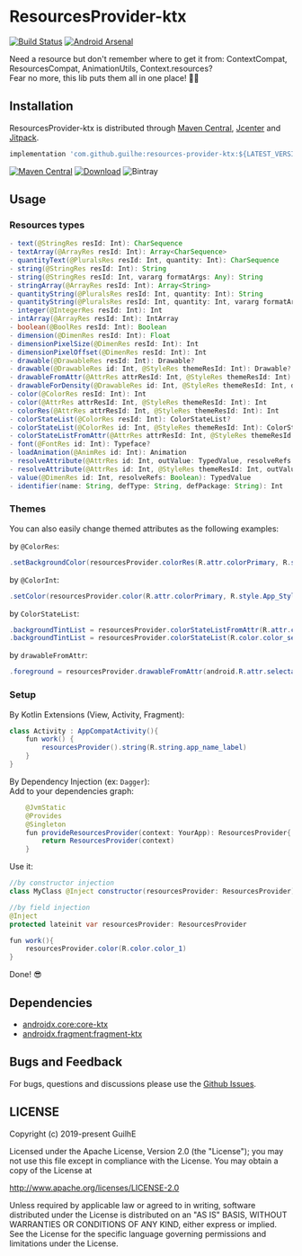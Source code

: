 # ResourcesProvider-ktx
[![Build Status](https://travis-ci.org/GuilhE/ResourcesProvider-ktx.svg?branch=master)](https://travis-ci.org/GuilhE/ResourcesProvider-ktx) [![Android Arsenal](https://img.shields.io/badge/Android%20Arsenal-ResourcesProvider--ktx-brightgreen.svg?style=flat)](https://android-arsenal.com/details/1/7921)

Need a resource but don't remember where to get it from: ContextCompat, ResourcesCompat, AnimationUtils, Context.resources?  
Fear no more, this lib puts them all in one place! 🤩🥳

## Installation

ResourcesProvider-ktx is distributed through [Maven Central](https://search.maven.org/artifact/com.github.guilhe/resources-provider-ktx), [Jcenter](https://bintray.com/gdelgado/android/ResourcesProvider-ktx) and [Jitpack](https://jitpack.io/#GuilhE/ResourcesProvider-ktx).

```groovy
implementation 'com.github.guilhe:resources-provider-ktx:${LATEST_VERSION}'
```
[![Maven Central](https://img.shields.io/maven-central/v/com.github.guilhe/resources-provider-ktx.svg)](https://search.maven.org/search?q=g:com.github.guilhe%20AND%20resources-provider-ktx) [![Download](https://api.bintray.com/packages/gdelgado/android/ResourcesProvider-ktx/images/download.svg)](https://bintray.com/gdelgado/android/ResourcesProvider-ktx/_latestVersion) ![Bintray](https://img.shields.io/bintray/dt/gdelgado/android/ResourcesProvider-ktx)

## Usage

### Resources types

```java
- text(@StringRes resId: Int): CharSequence
- textArray(@ArrayRes resId: Int): Array<CharSequence>
- quantityText(@PluralsRes resId: Int, quantity: Int): CharSequence
- string(@StringRes resId: Int): String
- string(@StringRes resId: Int, vararg formatArgs: Any): String
- stringArray(@ArrayRes resId: Int): Array<String>
- quantityString(@PluralsRes resId: Int, quantity: Int): String
- quantityString(@PluralsRes resId: Int, quantity: Int, vararg formatArgs: Any): String
- integer(@IntegerRes resId: Int): Int
- intArray(@ArrayRes resId: Int): IntArray
- boolean(@BoolRes resId: Int): Boolean
- dimension(@DimenRes resId: Int): Float
- dimensionPixelSize(@DimenRes resId: Int): Int
- dimensionPixelOffset(@DimenRes resId: Int): Int
- drawable(@DrawableRes resId: Int): Drawable?
- drawable(@DrawableRes id: Int, @StyleRes themeResId: Int): Drawable?
- drawableFromAttr(@AttrRes attrResId: Int, @StyleRes themeResId: Int): Drawable?
- drawableForDensity(@DrawableRes id: Int, @StyleRes themeResId: Int, density: Int): Drawable?
- color(@ColorRes resId: Int): Int
- color(@AttrRes attrResId: Int, @StyleRes themeResId: Int): Int
- colorRes(@AttrRes attrResId: Int, @StyleRes themeResId: Int): Int
- colorStateList(@ColorRes resId: Int): ColorStateList?
- colorStateList(@ColorRes id: Int, @StyleRes themeResId: Int): ColorStateList?
- colorStateListFromAttr(@AttrRes attrResId: Int, @StyleRes themeResId: Int): ColorStateList
- font(@FontRes id: Int): Typeface?
- loadAnimation(@AnimRes id: Int): Animation
- resolveAttribute(@AttrRes id: Int, outValue: TypedValue, resolveRefs: Boolean): Boolean
- resolveAttribute(@AttrRes id: Int, @StyleRes themeResId: Int, outValue: TypedValue, resolveRefs: Boolean): Boolean
- value(@DimenRes id: Int, resolveRefs: Boolean): TypedValue
- identifier(name: String, defType: String, defPackage: String): Int
```
### Themes

You can also easily change themed attributes as the following examples:

by `@ColorRes`:  
```java
.setBackgroundColor(resourcesProvider.colorRes(R.attr.colorPrimary, R.style.App_Style_A)
```

by `@ColorInt`:  
```java
.setColor(resourcesProvider.color(R.attr.colorPrimary, R.style.App_Style_B))
```

by `ColorStateList`:  
```java
.backgroundTintList = resourcesProvider.colorStateListFromAttr(R.attr.colorPrimary, R.style.App_Style_C)
.backgroundTintList = resourcesProvider.colorStateList(R.color.color_selector, R.style.App_Style_C)
```

by `drawableFromAttr`:  
```java
.foreground = resourcesProvider.drawableFromAttr(android.R.attr.selectableItemBackground, R.style.App)
```

### Setup

By Kotlin Extensions (View, Activity, Fragment):
```java
class Activity : AppCompatActivity(){
    fun work() {
        resourcesProvider().string(R.string.app_name_label)
    }
}
```
By Dependency Injection (ex: `Dagger`):  
Add to your dependencies graph:
```java
    @JvmStatic
    @Provides
    @Singleton
    fun provideResourcesProvider(context: YourApp): ResourcesProvider{
        return ResourcesProvider(context)
    }
```
Use it:
```java
//by constructor injection
class MyClass @Inject constructor(resourcesProvider: ResourcesProvider)

//by field injection
@Inject
protected lateinit var resourcesProvider: ResourcesProvider

fun work(){
    resourcesProvider.color(R.color.color_1)
}
``` 
Done! 😎
    
## Dependencies

- [androidx.core:core-ktx](https://developer.android.com/jetpack/androidx/releases/core)
- [androidx.fragment:fragment-ktx](https://developer.android.com/jetpack/androidx/releases/fragment)



## Bugs and Feedback

For bugs, questions and discussions please use the [Github Issues](https://github.com/GuilhE/ResourcesProvider-ktx/issues).

## LICENSE

Copyright (c) 2019-present GuilhE

Licensed under the Apache License, Version 2.0 (the "License");
you may not use this file except in compliance with the License.
You may obtain a copy of the License at

<http://www.apache.org/licenses/LICENSE-2.0>

Unless required by applicable law or agreed to in writing, software
distributed under the License is distributed on an "AS IS" BASIS,
WITHOUT WARRANTIES OR CONDITIONS OF ANY KIND, either express or implied.
See the License for the specific language governing permissions and
limitations under the License.
